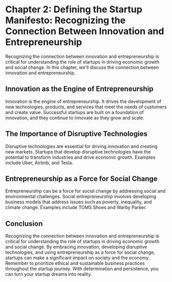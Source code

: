Chapter 2: Defining the Startup Manifesto: Recognizing the Connection Between Innovation and Entrepreneurship
=============================================================================================================

Recognizing the connection between innovation and entrepreneurship is critical for understanding the role of startups in driving economic growth and social change. In this chapter, we'll discuss the connection between innovation and entrepreneurship.

Innovation as the Engine of Entrepreneurship
--------------------------------------------

Innovation is the engine of entrepreneurship. It drives the development of new technologies, products, and services that meet the needs of customers and create value. Successful startups are built on a foundation of innovation, and they continue to innovate as they grow and scale.

The Importance of Disruptive Technologies
-----------------------------------------

Disruptive technologies are essential for driving innovation and creating new markets. Startups that develop disruptive technologies have the potential to transform industries and drive economic growth. Examples include Uber, Airbnb, and Tesla.

Entrepreneurship as a Force for Social Change
---------------------------------------------

Entrepreneurship can be a force for social change by addressing social and environmental challenges. Social entrepreneurship involves developing business models that address issues such as poverty, inequality, and climate change. Examples include TOMS Shoes and Warby Parker.

Conclusion
----------

Recognizing the connection between innovation and entrepreneurship is critical for understanding the role of startups in driving economic growth and social change. By embracing innovation, developing disruptive technologies, and using entrepreneurship as a force for social change, startups can make a significant impact on society and the economy. Remember to prioritize ethical and sustainable business practices throughout the startup journey. With determination and persistence, you can turn your startup dreams into reality.
